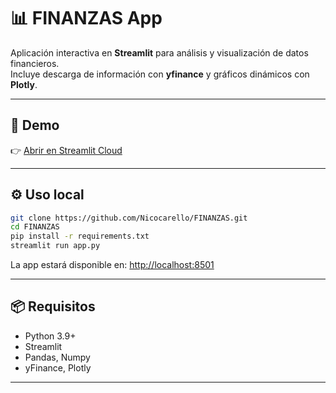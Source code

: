 # 📊 FINANZAS App

Aplicación interactiva en **Streamlit** para análisis y visualización de datos financieros.  
Incluye descarga de información con **yfinance** y gráficos dinámicos con **Plotly**.

---

## 🚀 Demo
👉 [Abrir en Streamlit Cloud](https://share.streamlit.io/Nicocarello/FINANZAS/main/app.py)  

---

## ⚙️ Uso local
```bash
git clone https://github.com/Nicocarello/FINANZAS.git
cd FINANZAS
pip install -r requirements.txt
streamlit run app.py
````

La app estará disponible en: [http://localhost:8501](http://localhost:8501)

---

## 📦 Requisitos

* Python 3.9+
* Streamlit
* Pandas, Numpy
* yFinance, Plotly

---
